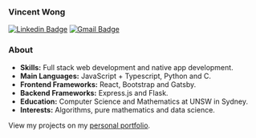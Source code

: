 ### Vincent Wong
[![Linkedin Badge](https://img.shields.io/badge/-Vincent_Wong-blue?style=flat-square&logo=Linkedin&logoColor=white&link=https://www.linkedin.com/in/vincent-wc-wong//)](https://www.linkedin.com/in/vincent-wc-wong/) 
[![Gmail Badge](https://img.shields.io/badge/-vincent@vwong.dev-c14438?style=flat-square&logo=Gmail&logoColor=white&link=mailto:vincent@vwong.dev)](mailto:vincent@vwong.dev)

### About
-  **Skills:** Full stack web development and native app development.
-  **Main Languages:** JavaScript + Typescript, Python and C.
-  **Frontend Frameworks:** React, Bootstrap and Gatsby.
-  **Backend Frameworks:** Express.js and Flask.
-  **Education:** Computer Science and Mathematics at UNSW in Sydney.
-  **Interests:** Algorithms, pure mathematics and data science.

View my projects on my [personal portfolio](https://vwong.dev).
